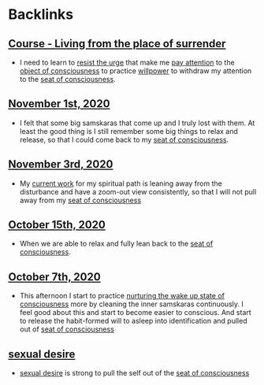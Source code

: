 
# Backlinks
## [Course - Living from the place of surrender](<Course - Living from the place of surrender.md>)
- I need to learn to [resist the urge](<resist the urge.md>) that make me [pay attention](<pay attention.md>) to the [object of consciousness](<object of consciousness.md>) to practice [willpower](<willpower.md>) to withdraw my attention to the [seat of consciousness](<seat of consciousness.md>).

## [November 1st, 2020](<November 1st, 2020.md>)
- I felt that some big samskaras that come up and I truly lost with them. At least the good thing is I still remember some big things to relax and release, so that I could come back to my [seat of consciousness](<seat of consciousness.md>).

## [November 3rd, 2020](<November 3rd, 2020.md>)
- My [current work](<current work.md>) for my spiritual path is leaning away from the disturbance and have a zoom-out view consistently, so that I will not pull away from my [seat of consciousness](<seat of consciousness.md>)

## [October 15th, 2020](<October 15th, 2020.md>)
- When we are able to relax and fully lean back to the [seat of consciousness](<seat of consciousness.md>).

## [October 7th, 2020](<October 7th, 2020.md>)
- This afternoon I start to practice [nurturing the wake up state of consciousness](<nurturing the wake up state of consciousness.md>) more by cleaning the inner samskaras continuously. I feel good about this and start to become easier to conscious. And start to release the habit-formed will to asleep into identification and pulled out of [seat of consciousness](<seat of consciousness.md>)

## [sexual desire](<sexual desire.md>)
- [sexual desire](<sexual desire.md>) is strong to pull the self out of the [seat of consciousness](<seat of consciousness.md>)


